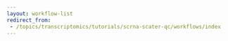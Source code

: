 ```yaml
---
layout: workflow-list
redirect_from:
 - /topics/transcriptomics/tutorials/scrna-scater-qc/workflows/index
---
```

